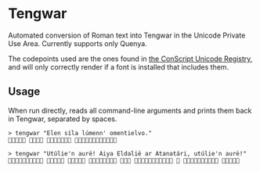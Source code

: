 # Tengwar

Automated conversion of Roman text into Tengwar in the Unicode Private Use Area. Currently supports only Quenya.

The codepoints used are the ones found in [the ConScript Unicode Registry](https://en.wikipedia.org/wiki/Tengwar#ConScript_Unicode_Registry), and will only correctly render if a font is installed that includes them.

## Usage

When run directly, reads all command-line arguments and prints them back in Tengwar, separated by spaces.

    > tengwar "Elen síla lúmenn' omentielvo."
       

    > tengwar "Utúlie'n aurë! Aiya Eldalië ar Atanatári, utúlie'n aurë!"
            
